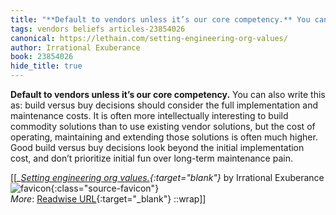 ```yaml
---
title: "**Default to vendors unless it’s our core competency.** You can ..."
tags: vendors beliefs articles-23854026
canonical: https://lethain.com/setting-engineering-org-values/
author: Irrational Exuberance
book: 23854026
hide_title: true
---
```


**Default to vendors unless it’s our core competency.** You can also write this as: build versus buy decisions should consider the full implementation and maintenance costs. It is often more intellectually interesting to build commodity solutions than to use existing vendor solutions, but the cost of operating, maintaining and extending those solutions is often much higher. Good build versus buy decisions look beyond the initial implementation cost, and don’t prioritize initial fun over long-term maintenance pain.


[[<cite>_[Setting engineering org values.](https://lethain.com/setting-engineering-org-values/){:target="_blank"}_</cite> by Irrational Exuberance ![favicon](https://s2.googleusercontent.com/s2/favicons?domain=lethain.com){:class="source-favicon"}<br>
_More_: [Readwise URL](https://readwise.io/open/466426215){:target="_blank"}
::wrap]]
